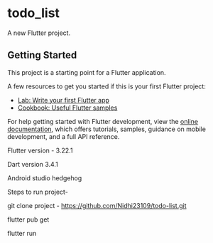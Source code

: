 # todo_list

A new Flutter project.

## Getting Started

This project is a starting point for a Flutter application.

A few resources to get you started if this is your first Flutter project:

- [Lab: Write your first Flutter app](https://docs.flutter.dev/get-started/codelab)
- [Cookbook: Useful Flutter samples](https://docs.flutter.dev/cookbook)

For help getting started with Flutter development, view the
[online documentation](https://docs.flutter.dev/), which offers tutorials,
samples, guidance on mobile development, and a full API reference.

Flutter version - 3.22.1

Dart version 3.4.1

Android studio hedgehog

Steps to run project-

git clone project - https://github.com/Nidhi23109/todo-list.git

flutter pub get

flutter run